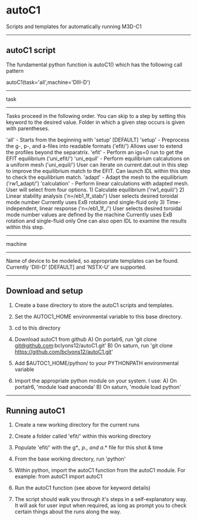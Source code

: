 # autoC1
Scripts and templates for automatically running M3D-C1


-------------------------------------------------------------------------------
autoC1 script
-------------------------------------------------------------------------------

The fundamental python function is autoC1() which has the following call pattern

autoC1(task='all',machine='DIII-D')

*********
task
*********

Tasks proceed in the following order. 
You can skip to a step by setting this keyword to the desired value.
Folder in which a given step occurs is given with parentheses.

'all'         - Starts from the beginning with 'setup' [DEFAULT]
'setup'       - Preprocess the g-, p-, and a-files into readable formats ('efit/')
	        Allows user to extend the profiles beyond the separatrix.
'efit'        - Perform an igs=0 run to get the EFIT equilibrium ('uni_efit/')
'uni_equil'   - Perform equilibrium calcalutions on a uniform mesh ('uni_equil/')
	        User can iterate on current.dat.out in this step to improve 
	            the equilibrium match to the EFIT.
	        Can launch IDL within this step to check the equilibrium match.
'adapt'       - Adapt the mesh to the equilibrium ('rw1_adapt/')
'calculation' - Perform linear calculations with adapted mesh.
	      	User will select from four options.
		1) Calculate equilibrium ('rw1_equil/')
		2) Linear stability analysis ('n=<ntor>/eb1_1f_stab/')
		   User selects desired toroidal mode number <ntor>
		   Currently uses ExB rotation and single-fluid only
		3) Time-independent, linear response ('n=<ntor>/eb1_1f_<coil>/')
		   User selects desired toroidal mode number <ntor>
		   <coil> values are defined by the machine
		   Currently uses ExB rotation and single-fluid only
		One can also open IDL to examine the results within this step.

*********
machine
*********

Name of device to be modeled, so appropriate templates can be found.
Currently 'DIII-D' [DEFAULT] and 'NSTX-U' are supported.


-------------------------------------------------------------------------------
Download and setup
-------------------------------------------------------------------------------

1) Create a base directory to store the autoC1 scripts and templates.

2) Set the AUTOC1_HOME environmental variable to this base directory.

3) cd to this directory

4) Download autoC1 from github
   A) On portalr6, run 'git clone git@github.com:bclyons12/autoC1.git'
   B) On saturn,   run 'git clone https://github.com/bclyons12/autoC1.git'

5) Add $AUTOC1_HOME/python/ to your PYTHONPATH environmental variable

6) Import the appropriate python module on your system.  I use:
   A) On portalr6, 'module load anaconda'
   B) On saturn,   'module load python'


-------------------------------------------------------------------------------
Running autoC1
-------------------------------------------------------------------------------

1) Create a new working directory for the current runs

2) Create a folder called 'efit/' within this working directory

3) Populate 'efit/' with the g*.*, p*.*, and a*.* file for this shot & time

4) From the base working directory, run 'python'

5) Within python, import the autoC1 function from the autoC1 module.
   For example:  from autoC1 import autoC1

6) Run the autoC1 function (see above for keyword details)

7) The script should walk you through it's steps in a self-explanatory way.
   It will ask for user input when required, as long as prompt you to check certain things
   about the runs along the way.